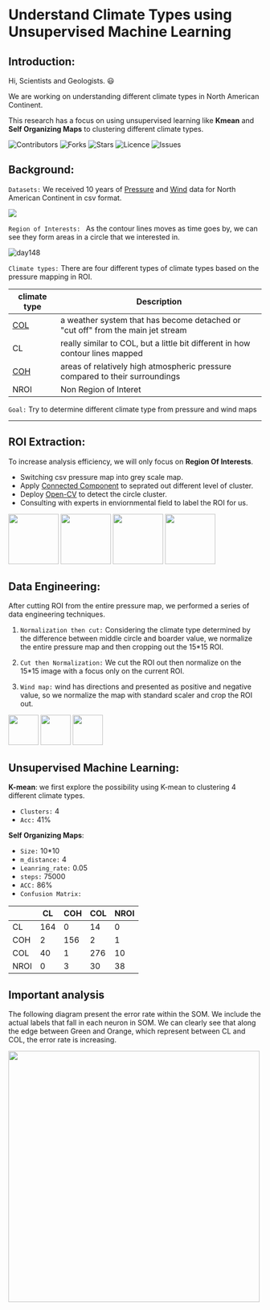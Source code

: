 # Understand Climate Types using Unsupervised Machine Learning
## Introduction:

Hi, Scientists and Geologists. :smiley:

We are working on understanding different climate types in North American Continent. 

This research has a focus on using unsupervised learning like **Kmean** and **Self Organizing Maps** to clustering different climate types.<br>

![Contributors](https://img.shields.io/github/contributors/EthanWTL/ClimateChange?style=plastic)
![Forks](https://img.shields.io/github/forks/EthanWTL/ClimateChange)
![Stars](https://img.shields.io/github/stars/EthanWTL/ClimateChange)
![Licence](https://img.shields.io/github/license/EthanWTL/ClimateChange)
![Issues](https://img.shields.io/github/issues/EthanWTL/ClimateChange)


## Background:
 ```Datasets:``` We received 10 years of [Pressure](Pressure_rawdata) and [Wind](Wind_rawdata) data for North American Continent in csv format. 

![](Visualizations/actualmap.gif)

 ```Region of Interests: ``` As the contour lines moves as time goes by, we can see they form areas in a circle that we interested in.

![day148](https://github.com/EthanWTL/ClimateChange/assets/97998419/f8de6c66-cecb-4125-a1b7-eeb665f779ec)

 ```Climate types:``` There are four different types of climate types based on the pressure mapping in ROI.

|climate type| Description|
| --- | --- |
|[COL](https://www.weatheronline.co.uk/reports/wxfacts/Cut-off-low.htm#:~:text=The%20cut%2Doff%20low%20is,the%20normal%20track%20of%20depressions.)| a weather system that has become detached or "cut off" from the main jet stream|
|CL| really similar to COL, but a little bit different in how contour lines mapped |
|[COH](https://glossary.ametsoc.org/wiki/Cutoff_high#:~:text=A%20warm%20high%20that%20has,American%20Meteorological%20Society%20(AMS).)| areas of relatively high atmospheric pressure compared to their surroundings|
|NROI| Non Region of Interet |

 ```Goal:``` Try to determine different climate type from pressure and wind maps
 
---

## ROI Extraction:
To increase analysis efficiency, we will only focus on **Region Of Interests**.
* Switching csv pressure map into grey scale map.
* Apply [Connected Component](https://www.sciencedirect.com/science/article/pii/S0031320317301693) to seprated out different level of cluster.
* Deploy [Open-CV](https://github.com/opencv/opencv) to detect the circle cluster.
* Consulting with experts in enviornmental field to label the ROI for us.
<img src="https://github.com/EthanWTL/ClimateChange/assets/97998419/11da3fd7-b657-4f51-85e1-a4a43e91a7e8" height="100">
<img src="https://github.com/EthanWTL/ClimateChange/assets/97998419/19c25973-de73-4fb0-9d91-43e923bc9c5a" height="100">
<img src="https://github.com/EthanWTL/ClimateChange/assets/97998419/2b1772de-3b7c-4115-bb92-81437d681fd7" height="100">
<img src="https://github.com/EthanWTL/ClimateChange/assets/97998419/52548b8b-20fb-4feb-9499-9161e93cc090" height="100">

## Data Engineering:
After cutting ROI from the entire pressure map, we performed a series of data engineering techniques.

1. ```Normalization then cut:``` Considering the climate type determined by the difference between middle circle and boarder value, we normalize the entire pressure map and then cropping out the 15*15 ROI.



2. ```Cut then Normalization:``` We cut the ROI out then normalize on the 15*15 image with a focus only on the current ROI.


3. ```Wind map:``` wind has directions and presented as positive and negative value, so we normalize the map with standard scaler and crop the ROI out.

<img src="https://github.com/EthanWTL/ClimateChange/assets/97998419/4a32537c-862b-4d33-a761-36b5ff20c1fc" height="60"> <img src="https://github.com/EthanWTL/ClimateChange/assets/97998419/954248ec-d7f9-47d3-8123-f8f9682d2be2" height="60"> <img src="https://github.com/EthanWTL/ClimateChange/assets/97998419/63d37a4d-f855-4e81-b3ab-ebc43bda9f6d" height="60">

## Unsupervised Machine Learning:
**K-mean**: we first explore the possibility using K-mean to clustering 4 different climate types. 
* ```Clusters:``` 4
* ```Acc:``` 41%

**Self Organizing Maps**:
* ```Size:``` 10*10
* ```m_distance:``` 4
* ```Leanring_rate:``` 0.05
* ```steps:``` 75000
* ```ACC:``` 86%
* ```Confusion Matrix:```

| |CL|	COH|	COL|	NROI|
|---|----|----|----|--|
|CL	|164	|0	|14|	0|
|COH	|2	|156	|2	|1|
|COL|	40|	1|	276|	10|
|NROI	|0	|3	|30	|38|

## Important analysis
The following diagram present the error rate within the SOM. We include the actual labels that fall in each neuron in SOM. We can clearly see that along the edge between Green and Orange, which represent between CL and COL, the error rate is increasing.

<img src="https://github.com/EthanWTL/ClimateChange/assets/97998419/cf430b69-2017-43d2-9165-60d7ec99290a" height="500">



